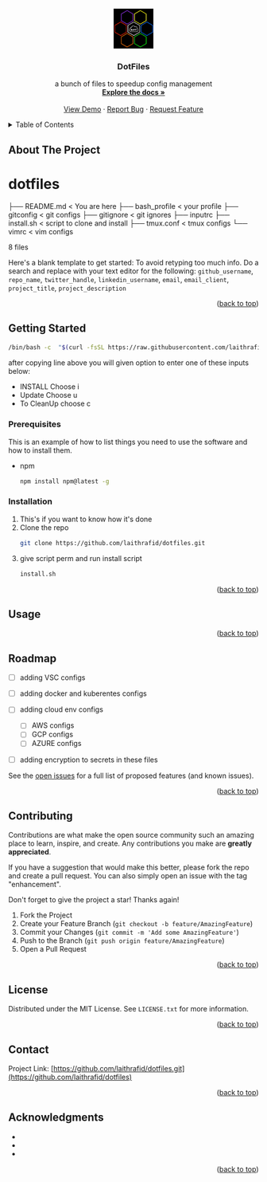 <div id="top"></div>

<!-- PROJECT LOGO -->
<br />
<div align="center">
  <a href="https://github.com/laithrafid/dotfiles">
    <img src="images/logo.png" alt="Logo" width="80" height="80">
  </a>

<h3 align="center">DotFiles</h3>

  <p align="center">
    a bunch of files to speedup config management
    <br />
    <a href="https://github.com/laithrafid/dotfiles"><strong>Explore the docs »</strong></a>
    <br />
    <br />
    <a href="https://github.com/laithrafid/dotfiles">View Demo</a>
    ·
    <a href="https://github.com/laithrafid/dotfiles/issues">Report Bug</a>
    ·
    <a href="https://github.com/laithrafid/dotfiles/issues">Request Feature</a>
  </p>
</div>



<!-- TABLE OF CONTENTS -->
<details>
  <summary>Table of Contents</summary>
  <ol>
    <li>
      <a href="#about-the-project">About The Project</a>
      <ul>
        <li><a href="#built-with">Built With</a></li>
      </ul>
    </li>
    <li>
      <a href="#getting-started">Getting Started</a>
      <ul>
        <li><a href="#prerequisites">Prerequisites</a></li>
        <li><a href="#installation">Installation</a></li>
      </ul>
    </li>
    <li><a href="#usage">Usage</a></li>
    <li><a href="#roadmap">Roadmap</a></li>
    <li><a href="#contributing">Contributing</a></li>
    <li><a href="#license">License</a></li>
    <li><a href="#contact">Contact</a></li>
    <li><a href="#acknowledgments">Acknowledgments</a></li>
  </ol>
</details>



<!-- ABOUT THE PROJECT -->
## About The Project

# dotfiles 
├── README.md < You are here
├── bash_profile < your profile
├── gitconfig < git configs
├── gitignore < git ignores
├── inputrc
├── install.sh < script to clone and install
├── tmux.conf < tmux configs
└── vimrc < vim configs

8 files

Here's a blank template to get started: To avoid retyping too much info. Do a search and replace with your text editor for the following: `github_username`, `repo_name`, `twitter_handle`, `linkedin_username`, `email`, `email_client`, `project_title`, `project_description`

<p align="right">(<a href="#top">back to top</a>)</p>



<!-- GETTING STARTED -->
## Getting Started

```bash
/bin/bash -c  "$(curl -fsSL https://raw.githubusercontent.com/laithrafid/dotfiles/main/install.sh)"
```
after copying line above you will given option to enter one of these inputs below:
* INSTALL Choose  i
* Update Choose u
* To CleanUp choose c


### Prerequisites

This is an example of how to list things you need to use the software and how to install them.
* npm
  ```sh
  npm install npm@latest -g
  ```

### Installation

1. This's if you want to know how it's done
2. Clone the repo
   ```sh
   git clone https://github.com/laithrafid/dotfiles.git
   ```
3. give script perm and run install script
   ```sh
   install.sh
   ```

<p align="right">(<a href="#top">back to top</a>)</p>



<!-- USAGE EXAMPLES -->
## Usage



<p align="right">(<a href="#top">back to top</a>)</p>



<!-- ROADMAP -->
## Roadmap

- [ ] adding VSC configs
- [ ] adding docker and kuberentes configs
- [ ] adding cloud env configs
    - [ ] AWS configs
    - [ ] GCP configs
    - [ ] AZURE configs
- [ ] adding encryption to secrets in these files


See the [open issues](https://github.com/laithrafid/dotfiles/issues) for a full list of proposed features (and known issues).

<p align="right">(<a href="#top">back to top</a>)</p>



<!-- CONTRIBUTING -->
## Contributing

Contributions are what make the open source community such an amazing place to learn, inspire, and create. Any contributions you make are **greatly appreciated**.

If you have a suggestion that would make this better, please fork the repo and create a pull request. You can also simply open an issue with the tag "enhancement".

Don't forget to give the project a star! Thanks again!

1. Fork the Project
2. Create your Feature Branch (`git checkout -b feature/AmazingFeature`)
3. Commit your Changes (`git commit -m 'Add some AmazingFeature'`)
4. Push to the Branch (`git push origin feature/AmazingFeature`)
5. Open a Pull Request

<p align="right">(<a href="#top">back to top</a>)</p>



<!-- LICENSE -->
## License

Distributed under the MIT License. See `LICENSE.txt` for more information.

<p align="right">(<a href="#top">back to top</a>)</p>



<!-- CONTACT -->
## Contact


Project Link: [https://github.com/laithrafid/dotfiles.git](https://github.com/laithrafid/dotfiles)

<p align="right">(<a href="#top">back to top</a>)</p>



<!-- ACKNOWLEDGMENTS -->
## Acknowledgments

* []()
* []()
* []()

<p align="right">(<a href="#top">back to top</a>)</p>



